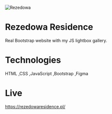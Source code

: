 
![Rezedowa](https://michalkardas.pl/img/mockup%20rezedowa.png)


# Rezedowa Residence

Real Bootstrap website with my JS lightbox gallery.

# Technologies

HTML ,CSS ,JavaScript ,Bootstrap ,Figma 

# Live

https://rezedowaresidence.pl/
